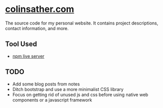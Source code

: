 # [colinsather.com](https://colinsather.com)
The source code for my personal website. It contains project descriptions, contact information, and more.

## Tool Used
* [npm live server](https://www.npmjs.com/package/live-server)

## TODO
* Add some blog posts from notes
* Ditch bootstrap and use a more minimalist CSS library
* Focus on getting rid of unused js and css before using native web components or a javascript framework

